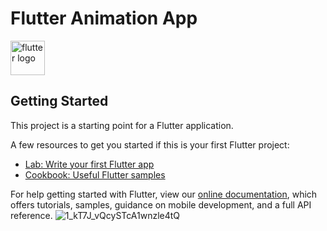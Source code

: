 # Flutter Animation App
<img alt="flutter logo" src="https://flutter.dev/assets/flutter-lockup-1caf6476beed76adec3c477586da54de6b552b2f42108ec5bc68dc63bae2df75.png" height=55px /></a>



## Getting Started

This project is a starting point for a Flutter application.

A few resources to get you started if this is your first Flutter project:

- [Lab: Write your first Flutter app](https://flutter.dev/docs/get-started/codelab)
- [Cookbook: Useful Flutter samples](https://flutter.dev/docs/cookbook)

For help getting started with Flutter, view our
[online documentation](https://flutter.dev/docs), which offers tutorials,
samples, guidance on mobile development, and a full API reference.
![1_kT7J_vQcySTcA1wnzle4tQ](https://user-images.githubusercontent.com/47140660/94959205-6b21f280-050e-11eb-9cdd-8dc7e12ec52a.gif)

